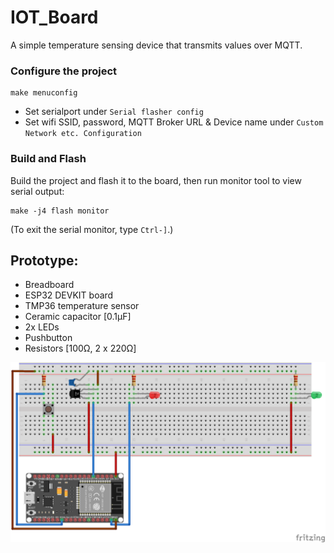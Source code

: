 # IOT_Board

A simple temperature sensing device that transmits values over MQTT.

### Configure the project

```
make menuconfig
```
* Set serialport under ``Serial flasher config``
* Set wifi SSID, password, MQTT Broker URL & Device name under ``Custom Network etc. Configuration``  

### Build and Flash

Build the project and flash it to the board, then run monitor tool to view serial output:

```
make -j4 flash monitor
```

(To exit the serial monitor, type ``Ctrl-]``.)

## Prototype:
 * Breadboard
 * ESP32 DEVKIT board
 * TMP36 temperature sensor
 * Ceramic capacitor [0.1µF]
 * 2x LEDs
 * Pushbutton
 * Resistors [100Ω, 2 x 220Ω]

 ![Diagram](images/iot_board_bb.png)
